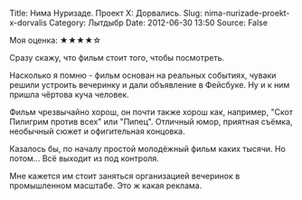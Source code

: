 Title: Нима Нуризаде. Проект X: Дорвались.
Slug: nima-nurizade-proekt-x-dorvalis
Category: Лытдыбр
Date: 2012-06-30 13:50
Source: False

Моя оценка: ★★★★☆

Сразу скажу, что фильм стоит того, чтобы посмотреть.

Насколько я помню - фильм основан на реальных событиях, чуваки решили устроить вечеринку и дали объявление в Фейсбуке. Ну и к ним пришла чёртова куча человек.

Фильм чрезвычайно хорош, он почти также хорош как, например, "Скот Пилигрим против всех" или "Пипец". Отличный юмор, приятная съёмка, необычный сюжет и офигительная концовка.

Казалось бы, по началу простой молодёжный фильм каких тысячи. Но потом... Всё выходит из под контроля.

Мне кажется им стоит заняться организацией вечеринок в промышленном масштабе. Это ж какая реклама.
